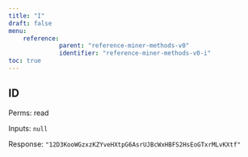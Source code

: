 ```yaml
---
title: "I"
draft: false
menu:
    reference:
              parent: "reference-miner-methods-v0"
              identifier: "reference-miner-methods-v0-i"
toc: true
---
```


## ID

Perms: read

Inputs: `null`

Response: `"12D3KooWGzxzKZYveHXtpG6AsrUJBcWxHBFS2HsEoGTxrMLvKXtf"`
